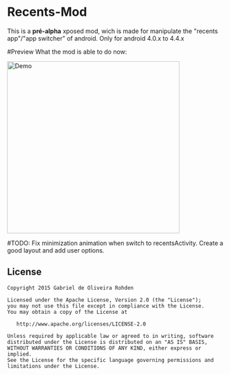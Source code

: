 # Recents-Mod
This is a <b>pré-alpha</b> xposed mod, wich is made for manipulate the "recents app"/"app switcher" of android. Only for android 4.0.x to 4.4.x

#Preview
What the mod is able to do now:

<img src="https://cloud.githubusercontent.com/assets/7496871/7952142/9e3661a2-0987-11e5-9826-5fa2f5f976c2.png" alt="Demo" width="400"/>

#TODO:
Fix minimization animation when switch to recentsActivity.
Create a good layout and add user options.

License
-------

    Copyright 2015 Gabriel de Oliveira Rohden

    Licensed under the Apache License, Version 2.0 (the "License");
    you may not use this file except in compliance with the License.
    You may obtain a copy of the License at

       http://www.apache.org/licenses/LICENSE-2.0

    Unless required by applicable law or agreed to in writing, software
    distributed under the License is distributed on an "AS IS" BASIS,
    WITHOUT WARRANTIES OR CONDITIONS OF ANY KIND, either express or implied.
    See the License for the specific language governing permissions and
    limitations under the License.

